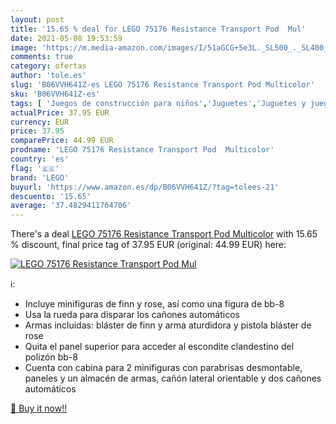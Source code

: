 ```yaml
---
layout: post
title: '15.65 % deal for LEGO 75176 Resistance Transport Pod  Mul'
date: 2021-05-08 19:53:59
image: 'https://m.media-amazon.com/images/I/51aGCG+5e3L._SL500_._SL400_.jpg'
comments: true
category: ofertas
author: 'tole.es'
slug: 'B06VVH641Z-es LEGO 75176 Resistance Transport Pod Multicolor'
sku: 'B06VVH641Z-es'
tags: [ 'Juegos de construcción para niños','Juguetes','Juguetes y juegos','lego', ]
actualPrice: 37.95 EUR
currency: EUR
price: 37.95
comparePrice: 44.99 EUR
prodname: 'LEGO 75176 Resistance Transport Pod  Multicolor'
country: 'es'
flag: '🇪🇸'
brand: 'LEGO'
buyurl: 'https://www.amazon.es/dp/B06VVH641Z/?tag=tolees-21'
descuento: '15.65'
average: '37.4829411764706'
---
```


There's a deal [LEGO 75176 Resistance Transport Pod  Multicolor](https://www.amazon.es/dp/B06VVH641Z/?tag=tolees-21)  with  15.65 % discount, final price tag of  37.95 EUR (original: 44.99 EUR) here:

[![LEGO 75176 Resistance Transport Pod  Mul](https://m.media-amazon.com/images/I/51aGCG+5e3L._SL500_._SL400_.jpg)](https://www.amazon.es/dp/B06VVH641Z/?tag=tolees-21)

ℹ️:

- Incluye minifiguras de finn y rose, así como una figura de bb-8
- Usa la rueda para disparar los cañones automáticos
- Armas incluidas: bláster de finn y arma aturdidora y pistola bláster de rose
- Quita el panel superior para acceder al escondite clandestino del polizón bb-8
- Cuenta con cabina para 2 minifiguras con parabrisas desmontable, paneles y un almacén de armas, cañón lateral orientable y dos cañones automáticos

[🛒 Buy it now!!](https://www.amazon.es/dp/B06VVH641Z/?tag=tolees-21)
